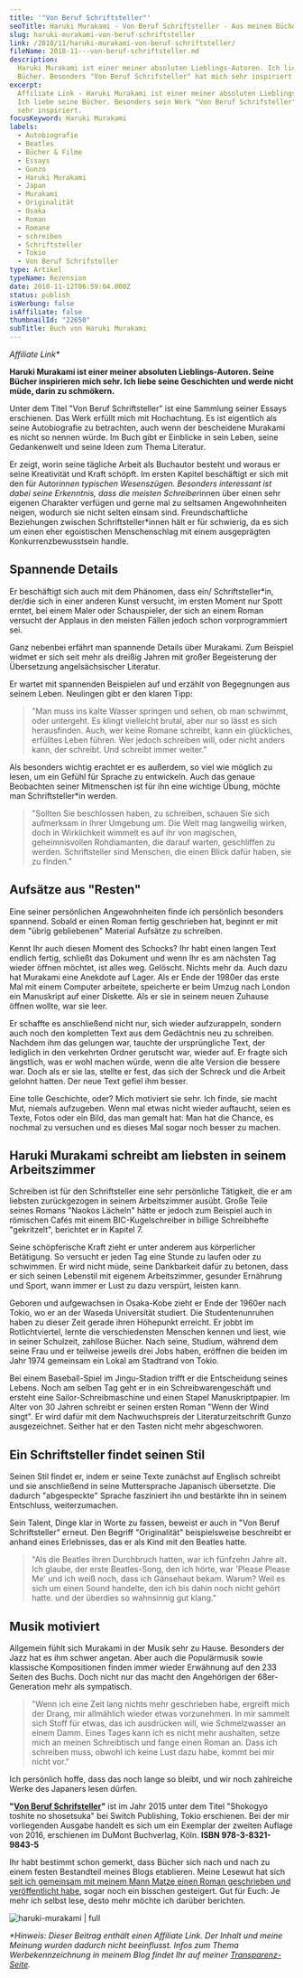 ```yaml
---
title: '"Von Beruf Schriftsteller"'
seoTitle: Haruki Murakami - Von Beruf Schriftsteller - Aus meinem Bücherregal
slug: haruki-murakami-von-beruf-schriftsteller
link: /2018/11/haruki-murakami-von-beruf-schriftsteller/
fileName: 2018-11---von-beruf-schriftsteller.md
description:
  Haruki Murakami ist einer meiner absoluten Lieblings-Autoren. Ich liebe seine
  Bücher. Besonders "Von Beruf Schrifsteller" hat mich sehr inspiriert.
excerpt:
  Affiliate Link - Haruki Murakami ist einer meiner absoluten Lieblings-Autoren.
  Ich liebe seine Bücher. Besonders sein Werk "Von Beruf Schrifsteller" hat mich
  sehr inspiriert.
focusKeyword: Haruki Murakami
labels:
  - Autobiografie
  - Beatles
  - Bücher & Filme
  - Essays
  - Gunzo
  - Haruki Murakami
  - Japan
  - Murakami
  - Originalität
  - Osaka
  - Roman
  - Romane
  - schreiben
  - Schriftsteller
  - Tokio
  - Von Beruf Schrifsteller
type: Artikel
typeName: Rezension
date: 2018-11-12T06:59:04.000Z
status: publish
isWerbung: false
isAffiliate: false
thumbnailId: "22650"
subTitle: Buch von Haruki Murakami
---
```


<em>Affiliate Link\*</em>

<strong>Haruki Murakami ist einer meiner absoluten Lieblings-Autoren. Seine
Bücher inspirieren mich sehr. Ich liebe seine Geschichten und werde nicht müde,
darin zu schmökern.</strong>

Unter dem Titel "Von Beruf Schriftsteller" ist eine Sammlung seiner Essays
erschienen. Das Werk erfüllt mich mit Hochachtung. Es ist eigentlich als seine
Autobiografie zu betrachten, auch wenn der bescheidene Murakami es nicht so
nennen würde. Im Buch gibt er Einblicke in sein Leben, seine Gedankenwelt und
seine Ideen zum Thema Literatur.

Er zeigt, worin seine tägliche Arbeit als Buchautor besteht und woraus er seine
Kreativität und Kraft schöpft. Im ersten Kapitel beschäftigt er sich mit den für
Autor<em>innen typischen Wesenszügen. Besonders interessant ist dabei seine
Erkenntnis, dass die meisten Schreiber</em>innen über einen sehr eigenen
Charakter verfügen und gerne mal zu seltsamen Angewohnheiten neigen, wodurch sie
nicht selten einsam sind. Freundschaftliche Beziehungen zwischen
Schriftsteller\*innen hält er für schwierig, da es sich um einen eher
egoistischen Menschenschlag mit einem ausgeprägten Konkurrenzbewusstsein handle.

## Spannende Details

Er beschäftigt sich auch mit dem Phänomen, dass ein/ Schriftsteller\*in, der/die
sich in einer anderen Kunst versucht, im ersten Moment nur Spott erntet, bei
einem Maler oder Schauspieler, der sich an einem Roman versucht der Applaus in
den meisten Fällen jedoch schon vorprogrammiert sei.

Ganz nebenbei erfährt man spannende Details über Murakami. Zum Beispiel widmet
er sich seit mehr als dreißig Jahren mit großer Begeisterung der Übersetzung
angelsächsischer Literatur.

Er wartet mit spannenden Beispielen auf und erzählt von Begegnungen aus seinem
Leben. Neulingen gibt er den klaren Tipp:

<blockquote>"Man muss ins kalte Wasser springen und sehen, ob man schwimmt, oder untergeht. Es klingt vielleicht brutal, aber nur so lässt es sich herausfinden. Auch, wer keine Romane schreibt, kann ein glückliches, erfülltes Leben führen. Wer jedoch schreiben will, oder nicht anders kann, der schreibt. Und schreibt immer weiter."</blockquote>

Als besonders wichtig erachtet er es außerdem, so viel wie möglich zu lesen, um
ein Gefühl für Sprache zu entwickeln. Auch das genaue Beobachten seiner
Mitmenschen ist für ihn eine wichtige Übung, möchte man Schriftsteller\*in
werden.

<blockquote>"Sollten Sie beschlossen haben, zu schreiben, schauen Sie sich aufmerksam in Ihrer Umgebung um. Die Welt mag langweilig wirken, doch in Wirklichkeit wimmelt es auf ihr von magischen, geheimnisvollen Rohdiamanten, die darauf warten, geschliffen zu werden. Schriftsteller sind Menschen, die einen Blick dafür haben, sie zu finden."</blockquote>

## Aufsätze aus "Resten"

Eine seiner persönlichen Angewohnheiten finde ich persönlich besonders spannend.
Sobald er einen Roman fertig geschrieben hat, beginnt er mit dem "übrig
gebliebenen" Material Aufsätze zu schreiben.

Kennt Ihr auch diesen Moment des Schocks? Ihr habt einen langen Text endlich
fertig, schließt das Dokument und wenn Ihr es am nächsten Tag wieder öffnen
möchtet, ist alles weg. Gelöscht. Nichts mehr da. Auch dazu hat Murakami eine
Anekdote auf Lager. Als er Ende der 1980er das erste Mal mit einem Computer
arbeitete, speicherte er beim Umzug nach London ein Manuskript auf einer
Diskette. Als er sie in seinem neuen Zuhause öffnen wollte, war sie leer.

Er schaffte es anschließend nicht nur, sich wieder aufzurappeln, sondern auch
noch den kompletten Text aus dem Gedächtnis neu zu schreiben. Nachdem ihm das
gelungen war, tauchte der ursprüngliche Text, der lediglich in den verkehrten
Ordner gerutscht war, wieder auf. Er fragte sich ängstlich, was er wohl machen
würde, wenn die alte Version die bessere war. Doch als er sie las, stellte er
fest, das sich der Schreck und die Arbeit gelohnt hatten. Der neue Text gefiel
ihm besser.

Eine tolle Geschichte, oder? Mich motiviert sie sehr. Ich finde, sie macht Mut,
niemals aufzugeben. Wenn mal etwas nicht wieder auftaucht, seien es Texte, Fotos
oder ein Bild, das man gemalt hat: Man hat die Chance, es nochmal zu versuchen
und es dieses Mal sogar noch besser zu machen.

## Haruki Murakami schreibt am liebsten in seinem Arbeitszimmer

Schreiben ist für den Schriftsteller eine sehr persönliche Tätigkeit, die er am
liebsten zurückgezogen in seinem Arbeitszimmer ausübt. Große Teile seines Romans
"Naokos Lächeln" hätte er jedoch zum Beispiel auch in römischen Cafés mit einem
BIC-Kugelschreiber in billige Schreibhefte "gekritzelt", berichtet er in
Kapitel 7.

Seine schöpferische Kraft zieht er unter anderem aus körperlicher Betätigung. So
versucht er jeden Tag eine Stunde zu laufen oder zu schwimmen. Er wird nicht
müde, seine Dankbarkeit dafür zu betonen, dass er sich seinen Lebenstil mit
eigenem Arbeitszimmer, gesunder Ernährung und Sport, wann immer er Lust zu dazu
verspürt, leisten kann.

Geboren und aufgewachsen in Osaka-Kobe zieht er Ende der 1960er nach Tokio, wo
er an der Waseda Universität studiert. Die Studentenunruhen haben zu dieser Zeit
gerade ihren Höhepunkt erreicht. Er jobbt im Rotlichtviertel, lernte die
verschiedensten Menschen kennen und liest, wie in seiner Schulzeit, zahllose
Bücher. Nach seine, Studium, während dem seine Frau und er teilweise jeweils
drei Jobs haben, eröffnen die beiden im Jahr 1974 gemeinsam ein Lokal am
Stadtrand von Tokio.

Bei einem Baseball-Spiel im Jingu-Stadion trifft er die Entscheidung seines
Lebens. Noch am selben Tag geht er in ein Schreibwarengeschäft und ersteht eine
Sailor-Schreibmaschine und einen Stapel Manuskriptpapier. Im Alter von 30 Jahren
schreibt er seinen ersten Roman "Wenn der Wind singt". Er wird dafür mit dem
Nachwuchspreis der Literaturzeitschrift Gunzo ausgezeichnet. Seither hat er den
Tasten nicht mehr abgeschworen.

## Ein Schriftsteller findet seinen Stil

Seinen Stil findet er, indem er seine Texte zunächst auf Englisch schreibt und
sie anschließend in seine Muttersprache Japanisch übersetzte. Die dadurch
"abgespeckte" Sprache fasziniert ihn und bestärkte ihn in seinem Entschluss,
weiterzumachen.

Sein Talent, Dinge klar in Worte zu fassen, beweist er auch in "Von Beruf
Schriftsteller" erneut. Den Begriff "Originalität" beispielsweise beschreibt er
anhand eines Erlebnisses, das er als Kind mit den Beatles hatte.

<blockquote>"Als die Beatles ihren Durchbruch hatten, war ich fünfzehn Jahre alt. Ich glaube, der erste Beatles-Song, den ich hörte, war 'Please Please Me' und ich weiß noch, dass ich Gänsehaut bekam. Warum? Weil es sich um einen Sound handelte, den ich bis dahin noch nicht gehört hatte. und der überdies so wahnsinnig gut klang."</blockquote>

## Musik motiviert

Allgemein fühlt sich Murakami in der Musik sehr zu Hause. Besonders der Jazz hat
es ihm schwer angetan. Aber auch die Populärmusik sowie klassische Kompositionen
finden immer wieder Erwähnung auf den 233 Seiten des Buchs. Doch nicht nur das
macht den Angehörigen der 68er-Generation mehr als sympatisch.

<blockquote>"Wenn ich eine Zeit lang nichts mehr geschrieben habe, ergreift mich der Drang, mir allmählich wieder etwas vorzunehmen. In mir sammelt sich Stoff für etwas, das ich ausdrücken will, wie Schmelzwasser an einem Damm. Eines Tages kann ich es nicht mehr aushalten, setze mich an meinen Schreibtisch und fange einen Roman an. Dass ich schreiben muss, obwohl ich keine Lust dazu habe, kommt bei mir nicht vor."</blockquote>

Ich persönlich hoffe, dass das noch lange so bleibt, und wir noch zahlreiche
Werke des Japaners lesen dürfen.

<strong>"<a href="https://amzn.to/2GKMRsl" target="_blank" rel="noopener nofollow">Von
Beruf Schrifsteller</a>"</strong> ist im Jahr 2015 unter dem Titel "Shokogyo
toshite no shosetsuka" bei Switch Publishing, Tokio erschienen. Bei der mir
vorliegenden Ausgabe handelt es sich um ein Exemplar der zweiten Auflage von
2016, erschienen im DuMont Buchverlag, Köln. <strong>ISBN
978-3-8321-9843-5</strong>

Ihr habt bestimmt schon gemerkt, dass Bücher sich nach und nach zu einem festen
Bestandteil meines Blogs etablieren. Meine Lesewut hat sich
<a href="https://amreis.de/hermetiker/" target="_blank" rel="noopener">seit ich
gemeinsam mit meinem Mann Matze einen Roman geschrieben und veröffentlicht
habe</a>, sogar noch ein bisschen gesteigert. Gut für Euch: Je mehr ich selbst
lese, desto mehr möchte ich darüber berichten.

![haruki-murakami | full](http://cardamonchai.com/wp-content/uploads/2018/11/PB060199-960x719.jpg)

<em>\*Hinweis: Dieser Beitrag enthält einen Affiliate Link. Der Inhalt und meine
Meinung wurden dadurch nicht beeinflusst. Infos zum Thema Werbekennzeichnung in
meinem Blog findet Ihr auf meiner
<a href="http://cardamonchai.com/werbung/" target="_blank" rel="noopener">Transparenz-Seite</a>.</em>
